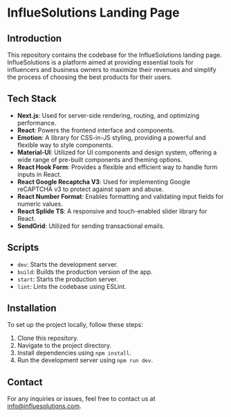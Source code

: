 # InflueSolutions Landing Page

## Introduction

This repository contains the codebase for the InflueSolutions landing page. InflueSolutions is a platform aimed at providing essential tools for influencers and business owners to maximize their revenues and simplify the process of choosing the best products for their users.

## Tech Stack

- **Next.js**: Used for server-side rendering, routing, and optimizing performance.
- **React**: Powers the frontend interface and components.
- **Emotion**: A library for CSS-in-JS styling, providing a powerful and flexible way to style components.
- **Material-UI**: Utilized for UI components and design system, offering a wide range of pre-built components and theming options.
- **React Hook Form**: Provides a flexible and efficient way to handle form inputs in React.
- **React Google Recaptcha V3**: Used for implementing Google reCAPTCHA v3 to protect against spam and abuse.
- **React Number Format**: Enables formatting and validating input fields for numeric values.
- **React Splide TS**: A responsive and touch-enabled slider library for React.
- **SendGrid**: Utilized for sending transactional emails.

## Scripts

- `dev`: Starts the development server.
- `build`: Builds the production version of the app.
- `start`: Starts the production server.
- `lint`: Lints the codebase using ESLint.

## Installation

To set up the project locally, follow these steps:

1. Clone this repository.
2. Navigate to the project directory.
3. Install dependencies using `npm install`.
4. Run the development server using `npm run dev`.

## Contact

For any inquiries or issues, feel free to contact us at info@influesolutions.com.
